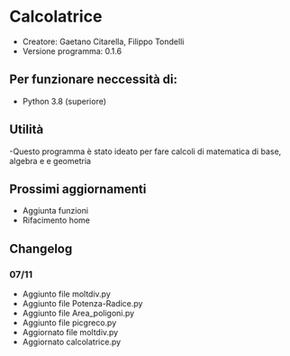# Calcolatrice
- Creatore: Gaetano Citarella, Filippo Tondelli
- Versione programma: 0.1.6
## Per funzionare neccessità di:
- Python 3.8 (superiore)
## Utilità
-Questo programma è stato ideato per fare calcoli di matematica di base, algebra e e geometria
## Prossimi aggiornamenti
- Aggiunta funzioni
- Rifacimento home
## Changelog
### 07/11
- Aggiunto file moltdiv.py
- Aggiunto file Potenza-Radice.py
- Aggiunto file Area_poligoni.py
- Aggiunto file picgreco.py
- Aggiornato file moltdiv.py
- Aggiornato calcolatrice.py

